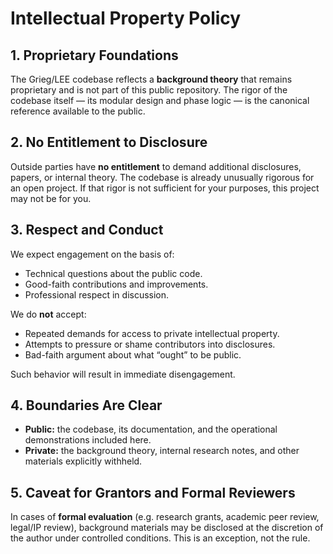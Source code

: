 # Intellectual Property Policy  

## 1. Proprietary Foundations  
The Grieg/LEE codebase reflects a **background theory** that remains proprietary and is not part of this public repository. The rigor of the codebase itself — its modular design and phase logic — is the canonical reference available to the public.  

## 2. No Entitlement to Disclosure  
Outside parties have **no entitlement** to demand additional disclosures, papers, or internal theory. The codebase is already unusually rigorous for an open project. If that rigor is not sufficient for your purposes, this project may not be for you.  

## 3. Respect and Conduct  
We expect engagement on the basis of:  
- Technical questions about the public code.  
- Good-faith contributions and improvements.  
- Professional respect in discussion.  

We do **not** accept:  
- Repeated demands for access to private intellectual property.  
- Attempts to pressure or shame contributors into disclosures.  
- Bad-faith argument about what “ought” to be public.  

Such behavior will result in immediate disengagement.  

## 4. Boundaries Are Clear  
- **Public:** the codebase, its documentation, and the operational demonstrations included here.  
- **Private:** the background theory, internal research notes, and other materials explicitly withheld.  

## 5. Caveat for Grantors and Formal Reviewers  
In cases of **formal evaluation** (e.g. research grants, academic peer review, legal/IP review), background materials may be disclosed at the discretion of the author under controlled conditions. This is an exception, not the rule.  
